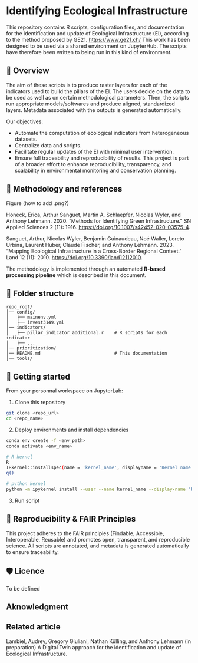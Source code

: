 # Identifying Ecological Infrastructure
This repository contains R scripts, configuration files, and documentation for the identification and update of Ecological Infrastructure (EI), according to the method proposed by GE21. https://www.ge21.ch/
This work has been designed to be used via a shared environment on JupyterHub. The scripts have therefore been written to being run in this kind of environment. 

## 📌 Overview 
The aim of these scripts is to produce raster layers for each of the indicators used to build the pillars of the EI. The users decide on the data to be used as well as on certain methodological parameters. Then, the scripts run appropriate models/softwares and produce aligned, standardized layers. Metadata associated with the outputs is generated automatically.

Our objectives:
- Automate the computation of ecological indicators from heterogeneous datasets.
- Centralize data and scripts.
- Facilitate regular updates of the EI with minimal user intervention.
- Ensure full traceability and reproducibility of results.
This project is part of a broader effort to enhance reproducibility, transparency, and scalability in environmental monitoring and conservation planning.

## 📖 Methodology and references 

Figure (how to add .png?)

Honeck, Erica, Arthur Sanguet, Martin A. Schlaepfer, Nicolas Wyler, and Anthony Lehmann. 2020. “Methods for Identifying Green Infrastructure.” SN Applied Sciences 2 (11): 1916. https://doi.org/10.1007/s42452-020-03575-4.

Sanguet, Arthur, Nicolas Wyler, Benjamin Guinaudeau, Noé Waller, Loreto Urbina, Laurent Huber, Claude Fischer, and Anthony Lehmann. 2023. “Mapping Ecological Infrastructure in a Cross-Border Regional Context.” Land 12 (11): 2010. https://doi.org/10.3390/land12112010. 

The methodology is implemented through an automated **R-based processing pipeline** which is described in this document.

## 📂 Folder structure

```
repo_root/
│── config/
│   ├── mainenv.yml
│   ├── invest3149.yml
│── indicators/                            
│   ├── pillar_indicator_additional.r    # R scripts for each indicator
│   ├── ...
│── prioritization/ 
│── README.md                            # This documentation
│── tools/                           
```

## 🚀 Getting started
From your personnal workspace on JupyterLab:

1. Clone this repository

```bash
git clone <repo_url>
cd <repo_name>
```

2. Deploy environments and install dependencies

```bash
conda env create -f <env_path>
conda activate <env_name>

# R kernel
R
IRkernel::installspec(name = 'kernel_name', displayname = 'Kernel name')
q()

# python kernel
python -m ipykernel install --user --name kernel_name --display-name "Kernel name"
```

3. Run script

## 🤝 Reproducibility & FAIR Principles
This project adheres to the FAIR principles (Findable, Accessible, Interoperable, Reusable) and promotes open, transparent, and reproducible science. All scripts are annotated, and metadata is generated automatically to ensure traceability.

## 🛡 Licence
To be defined

## Aknowledgment

## Related article
Lambiel, Audrey, Gregory Giuliani, Nathan Külling, and Anthony Lehmann (in preparation) A Digital Twin approach for the identification and update of Ecological Infrastructure.
